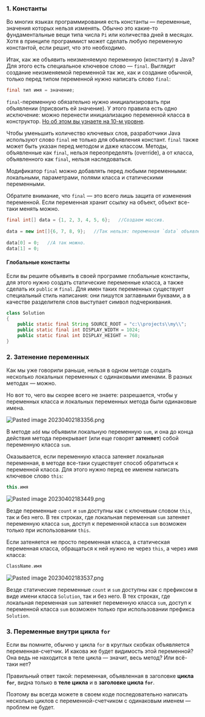 ### 1. Константы 

Во многих языках программирования есть константы — переменные, значения которых нельзя изменять. Обычно это какие-то фундаментальные вещи типа числа `Pi` или количества дней в месяцах. Хотя в принципе программист может сделать любую переменную константой, если решит, что это необходимо.

Итак, как же объявить неизменяемую переменную (константу) в Java? Для этого есть специальное ключевое слово — `final`. Выглядит создание неизменяемой переменной так же, как и создание обычной, только перед типом переменной нужно написать слово `final`:

```java
final тип имя = значение;
```

`final`-переменную обязательно нужно инициализировать при объявлении (присвоить ей значение). У этого правила есть одно исключение: можно перенести инициализацию переменной класса в конструктор. [Но об этом вы узнаете на 10-м уровне](https://javarush.com/quests/lectures?quest=QUEST_JAVA_SYNTAX_PRO&level=10).

Чтобы уменьшить количество ключевых слов, разработчики Java используют слово `final` не только для объявления констант. `final` также может быть указан перед методом и даже классом. Методы, объявленные как `final`, нельзя переопределять (override), а от класса, объявленного как `final`, нельзя наследоваться.

Модификатор `final` можно добавлять перед любыми переменными: локальными, параметрами, полями класса и статическими переменными.

Обратите внимание, что `final` — это всего лишь защита от изменения переменной. Если переменная хранит ссылку на объект, объект все-таки менять можно.

```Java
final int[] data = {1, 2, 3, 4, 5, 6};   //Создаем массив.
  
data = new int[]{6, 7, 8, 9};   //Так нельзя: переменная `data` объявлена как `final`.
  
data[0] = 0;   //А так можно.
data[1] = 0;   
```

#### Глобальные константы 

Если вы решите объявить в своей программе глобальные константы, для этого нужно создать статические переменные класса, а также сделать их `public` и `final`. Для имен таких переменных существует специальный стиль написания: они пишутся заглавными буквами, а в качестве разделителя слов выступает символ подчеркивания.

```Java
class Solution  
{  
    public static final String SOURCE_ROOT = "c:\\projects\\my\\";  
    public static final int DISPLAY_WIDTH = 1024;  
    public static final int DISPLAY_HEIGHT = 768;  
}
```

### 2. Затенение переменных 

Как мы уже говорили раньше, нельзя в одном методе создать несколько локальных переменных с одинаковыми именами. В разных методах — можно.

Но вот то, чего вы скорее всего не знаете: разрешается, чтобы у переменных класса и локальных переменных метода были одинаковые имена.


![Pasted image 20230402183356.png](..%2Fimg%2FPasted%20image%2020230402183356.png)

В методе `add` мы объявили локальную переменную `sum`, и она до конца действия метода перекрывает (или еще говорят **затеняет**) собой переменную класса `sum`.


Оказывается, если переменную класса затеняет локальная переменная, в методе все-таки существует способ обратиться к переменной класса. Для этого нужно перед ее именем написать ключевое слово `this`:

```java
this.имя
```

![Pasted image 20230402183449.png](..%2Fimg%2FPasted%20image%2020230402183449.png)

Везде переменные `count` и `sum` доступны как с ключевым словом `this`, так и без него. В тех строках, где локальная переменная `sum` затеняет переменную класса `sum`, доступ к переменной класса `sum` возможен только при использовании `this`.

Если затеняется не просто переменная класса, а статическая переменная класса, обращаться к ней нужно не через `this`, а через имя класса:
```java
ClassName.имя
```
![Pasted image 20230402183537.png](..%2Fimg%2FPasted%20image%2020230402183537.png)

Везде статические переменные `count` и `sum` доступны как с префиксом в виде имени класса `Solution`, так и без него. В тех строках, где локальная переменная `sum` затеняет переменную класса `sum`, доступ к переменной класса `sum` возможен только при использовании префикса `Solution`.

### 3. Переменные внутри цикла `for` 

Если вы помните, обычно у цикла `for` в круглых скобках объявляется переменная-счетчик. И какова же будет видимость этой переменной? Она ведь не находится в теле цикла — значит, весь метод? Или всё-таки нет?

Правильный ответ такой: переменная, объявленная в заголовке **цикла `for`**, видна только в **теле цикла** и в **заголовке цикла `for`**.

Поэтому вы всегда можете в своем коде последовательно написать несколько циклов с переменной-счетчиком с одинаковым именем — проблем не будет.